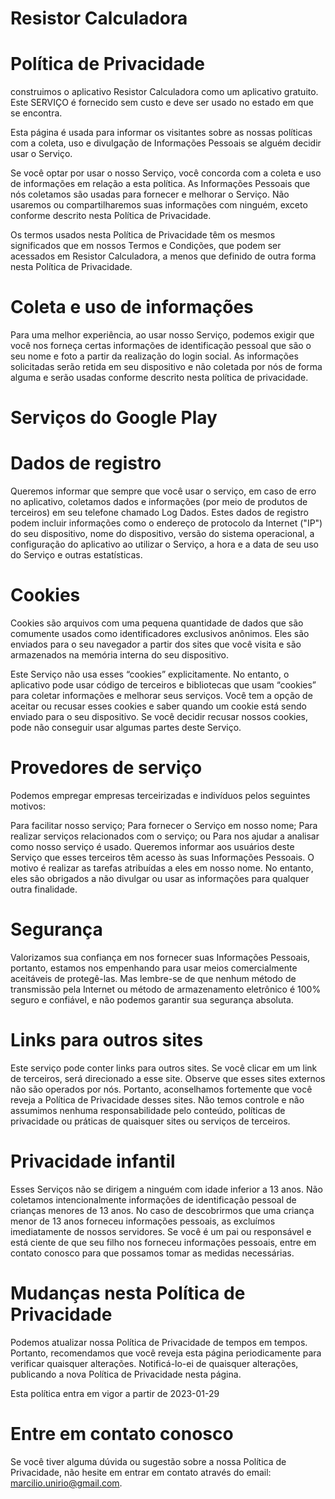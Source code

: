 # Resistor Calculadora
# Política de Privacidade
construimos o aplicativo Resistor Calculadora como um aplicativo gratuito. Este SERVIÇO é fornecido sem custo e deve ser usado no estado em que se encontra.

Esta página é usada para informar os visitantes sobre as nossas políticas com a coleta, uso e divulgação de Informações Pessoais se alguém decidir usar o Serviço.

Se você optar por usar o nosso Serviço, você concorda com a coleta e uso de informações em relação a esta política. As Informações Pessoais que nós coletamos são usadas para fornecer e melhorar o Serviço. Não usaremos ou compartilharemos suas informações com ninguém, exceto conforme descrito nesta Política de Privacidade.

Os termos usados nesta Política de Privacidade têm os mesmos significados que em nossos Termos e Condições, que podem ser acessados em Resistor Calculadora, a menos que definido de outra forma nesta Política de Privacidade.

# Coleta e uso de informações
Para uma melhor experiência, ao usar nosso Serviço, podemos exigir que você nos forneça certas informações de identificação pessoal que são o seu nome e foto a partir da realização do login social. As informações solicitadas serão retida em seu dispositivo e não coletada por nós de forma alguma e serão usadas conforme descrito nesta política de privacidade.

# Serviços do Google Play

# Dados de registro
Queremos informar que sempre que você usar o serviço, em caso de erro no aplicativo, coletamos dados e informações (por meio de produtos de terceiros) em seu telefone chamado Log Dados. Estes dados de registro podem incluir informações como o endereço de protocolo da Internet ("IP") do seu dispositivo, nome do dispositivo, versão do sistema operacional, a configuração do aplicativo ao utilizar o Serviço, a hora e a data de seu uso do Serviço e outras estatísticas.

# Cookies
Cookies são arquivos com uma pequena quantidade de dados que são comumente usados como identificadores exclusivos anônimos. Eles são enviados para o seu navegador a partir dos sites que você visita e são armazenados na memória interna do seu dispositivo.

Este Serviço não usa esses “cookies” explicitamente. No entanto, o aplicativo pode usar código de terceiros e bibliotecas que usam “cookies” para coletar informações e melhorar seus serviços. Você tem a opção de aceitar ou recusar esses cookies e saber quando um cookie está sendo enviado para o seu dispositivo. Se você decidir recusar nossos cookies, pode não conseguir usar algumas partes deste Serviço.

# Provedores de serviço
Podemos empregar empresas terceirizadas e indivíduos pelos seguintes motivos:

Para facilitar nosso serviço; Para fornecer o Serviço em nosso nome; Para realizar serviços relacionados com o serviço; ou Para nos ajudar a analisar como nosso serviço é usado. Queremos informar aos usuários deste Serviço que esses terceiros têm acesso às suas Informações Pessoais. O motivo é realizar as tarefas atribuídas a eles em nosso nome. No entanto, eles são obrigados a não divulgar ou usar as informações para qualquer outra finalidade.

# Segurança
Valorizamos sua confiança em nos fornecer suas Informações Pessoais, portanto, estamos nos empenhando para usar meios comercialmente aceitáveis de protegê-las. Mas lembre-se de que nenhum método de transmissão pela Internet ou método de armazenamento eletrônico é 100% seguro e confiável, e não podemos garantir sua segurança absoluta.

# Links para outros sites
Este serviço pode conter links para outros sites. Se você clicar em um link de terceiros, será direcionado a esse site. Observe que esses sites externos não são operados por nós. Portanto, aconselhamos fortemente que você reveja a Política de Privacidade desses sites. Não temos controle e não assumimos nenhuma responsabilidade pelo conteúdo, políticas de privacidade ou práticas de quaisquer sites ou serviços de terceiros.

# Privacidade infantil
Esses Serviços não se dirigem a ninguém com idade inferior a 13 anos. Não coletamos intencionalmente informações de identificação pessoal de crianças menores de 13 anos. No caso de descobrirmos que uma criança menor de 13 anos forneceu informações pessoais, as excluímos imediatamente de nossos servidores. Se você é um pai ou responsável e está ciente de que seu filho nos forneceu informações pessoais, entre em contato conosco para que possamos tomar as medidas necessárias.

# Mudanças nesta Política de Privacidade
Podemos atualizar nossa Política de Privacidade de tempos em tempos. Portanto, recomendamos que você reveja esta página periodicamente para verificar quaisquer alterações. Notificá-lo-ei de quaisquer alterações, publicando a nova Política de Privacidade nesta página.

Esta política entra em vigor a partir de 2023-01-29

# Entre em contato conosco
Se você tiver alguma dúvida ou sugestão sobre a nossa Política de Privacidade, não hesite em entrar em contato através do email: marcilio.unirio@gmail.com.
